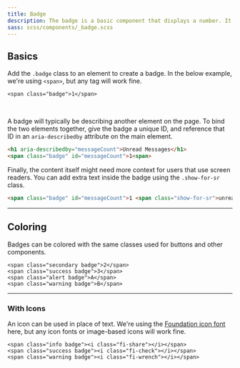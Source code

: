 ```yaml
---
title: Badge
description: The badge is a basic component that displays a number. It's useful for calling out a number of unread items.
sass: scss/components/_badge.scss
---
```


## Basics

Add the `.badge` class to an element to create a badge. In the below example, we're using `<span>`, but any tag will work fine.

```html_example
<span class="badge">1</span>
```

<br>

A badge will typically be describing another element on the page. To bind the two elements together, give the badge a unique ID, and reference that ID in an `aria-describedby` attribute on the main element.

```html
<h1 aria-describedby="messageCount">Unread Messages</h1>
<span class="badge" id="messageCount">1<span>
```

Finally, the content itself might need more context for users that use screen readers. You can add extra text inside the badge using the `.show-for-sr` class.

```html
<span class="badge" id="messageCount">1 <span class="show-for-sr">unread message</span></span>
```

---

## Coloring

Badges can be colored with the same classes used for buttons and other components.

```html_example
<span class="secondary badge">2</span>
<span class="success badge">3</span>
<span class="alert badge">A</span>
<span class="warning badge">B</span>
```

---

### With Icons

An icon can be used in place of text. We're using the [Foundation icon font](http://zurb.com/playground/foundation-icon-fonts-3) here, but any icon fonts or image-based icons will work fine.

```html_example
<span class="info badge"><i class="fi-share"></i></span>
<span class="success badge"><i class="fi-check"></i></span>
<span class="warning badge"><i class="fi-wrench"></i></span>
```